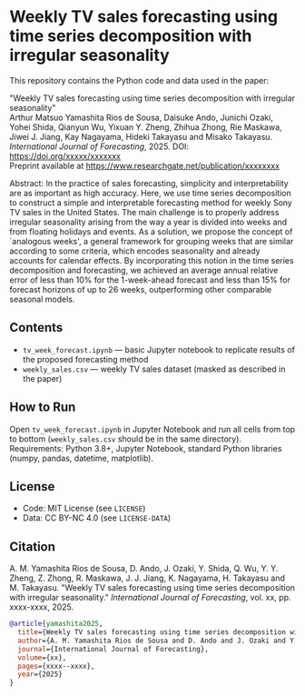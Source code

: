 # Weekly TV sales forecasting using time series decomposition with irregular seasonality

This repository contains the Python code and data used in the paper:

"Weekly TV sales forecasting using time series decomposition with irregular seasonality"  
Arthur Matsuo Yamashita Rios de Sousa, Daisuke Ando, Junichi Ozaki, Yohei Shida, Qianyun Wu, Yixuan Y. Zheng, Zhihua Zhong, Rie Maskawa, Jiwei J. Jiang, Kay Nagayama, Hideki Takayasu and Misako Takayasu.  
*International Journal of Forecasting*, 2025. DOI: https://doi.org/xxxxx/xxxxxxx  
Preprint available at https://www.researchgate.net/publication/xxxxxxxx

Abstract: In the practice of sales forecasting, simplicity and interpretability are as important as high accuracy. Here, we use time series decomposition to construct a simple and interpretable forecasting method for weekly Sony TV sales in the United States. The main challenge is to properly address irregular seasonality arising from the way a year is divided into weeks and from floating holidays and events. As a solution, we propose the concept of `analogous weeks', a general framework for grouping weeks that are similar according to some criteria, which encodes seasonality and already accounts for calendar effects. By incorporating this notion in the time series decomposition and forecasting, we achieved an average annual relative error of less than 10% for the 1-week-ahead forecast and less than 15% for forecast horizons of up to 26 weeks, outperforming other comparable seasonal models.

## Contents

- `tv_week_forecast.ipynb` — basic Jupyter notebook to replicate results of the proposed forecasting method  
- `weekly_sales.csv` — weekly TV sales dataset (masked as described in the paper)

## How to Run

Open `tv_week_forecast.ipynb` in Jupyter Notebook and run all cells from top to bottom (`weekly_sales.csv` should be in the same directory).  
Requirements: Python 3.8+, Jupyter Notebook, standard Python libraries (numpy, pandas, datetime, matplotlib).

## License

- Code: MIT License (see `LICENSE`)
- Data: CC BY-NC 4.0 (see `LICENSE-DATA`)

## Citation

A. M. Yamashita Rios de Sousa, D. Ando, J. Ozaki, Y. Shida, Q. Wu, Y. Y. Zheng, Z. Zhong, R. Maskawa, J. J. Jiang, K. Nagayama, H. Takayasu and M. Takayasu. "Weekly TV sales forecasting using time series decomposition with irregular seasonality." *International Journal of Forecasting*, vol. xx, pp. xxxx-xxxx, 2025.

```bibtex
@article{yamashita2025,
  title={Weekly TV sales forecasting using time series decomposition with irregular seasonality},
  author={A. M. Yamashita Rios de Sousa and D. Ando and J. Ozaki and Y. Shida and Q. Wu and Y. Y. Zheng and Z. Zhong and R. Maskawa and J. J. Jiang and K. Nagayama and H. Takayasu and M. Takayasu},
  journal={International Journal of Forecasting},
  volume={xx},
  pages={xxxx--xxxx},
  year={2025}
}

